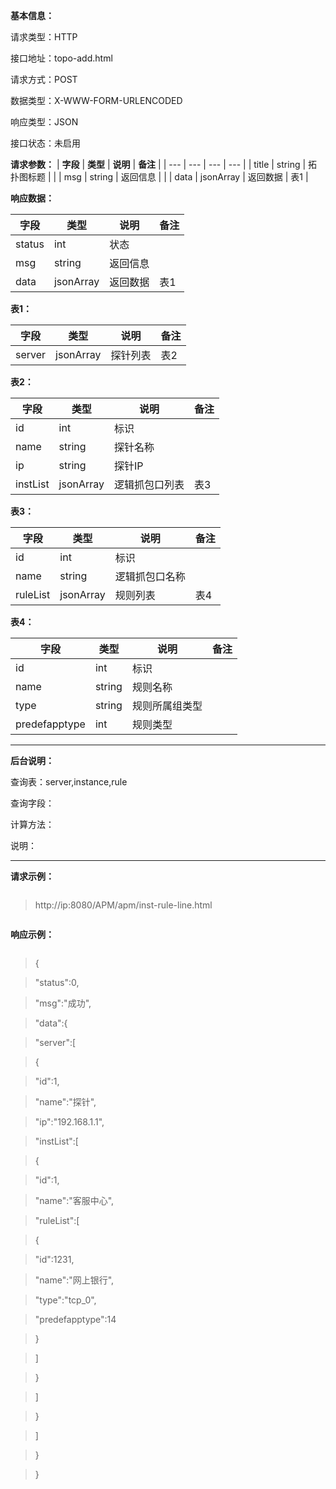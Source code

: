 **基本信息：**

请求类型：HTTP

接口地址：topo-add.html

请求方式：POST

数据类型：X-WWW-FORM-URLENCODED

响应类型：JSON

接口状态：未启用

**请求参数：**
| **字段** | **类型** | **说明** | **备注** |
| --- | --- | --- | --- |
| title | string | 拓扑图标题 | |
| msg | string | 返回信息 | |
| data | jsonArray | 返回数据 | 表1 |

**响应数据：**

| **字段** | **类型** | **说明** | **备注** |
| --- | --- | --- | --- |
| status | int | 状态 | |
| msg | string | 返回信息 | |
| data | jsonArray | 返回数据 | 表1 |

**表1：**

| **字段** | **类型** | **说明** | **备注** |
| --- | --- | --- | --- |
| server | jsonArray | 探针列表 | 表2 |

**表2：**

| **字段** | **类型** | **说明** | **备注** |
| --- | --- | --- | --- |
| id | int | 标识 | |
| name | string | 探针名称 | |
| ip | string | 探针IP | |
| instList | jsonArray | 逻辑抓包口列表 | 表3 |

**表3：**

| **字段** | **类型** | **说明** | **备注** |
| --- | --- | --- | --- |
| id | int | 标识 | |
| name | string | 逻辑抓包口名称 | |
| ruleList | jsonArray | 规则列表 | 表4 |

**表4：**

| **字段** | **类型** | **说明** | **备注** |
| --- | --- | --- | --- |
| id | int | 标识 | |
| name | string | 规则名称 | |
| type | string | 规则所属组类型 | |
| predefapptype | int | 规则类型 | |

---

**后台说明：**

查询表：server,instance,rule

查询字段：

计算方法：



说明：



---



**请求示例：**



> ```js

> http://ip:8080/APM/apm/inst-rule-line.html

> ```



**响应示例：**



> ```js

> {

> "status":0,

> "msg":"成功",

> "data":{

> "server":[

> {

> "id":1,

> "name":"探针",

> "ip":"192.168.1.1",

> "instList":[

> {

> "id":1,

> "name":"客服中心",

> "ruleList":[

> {

> "id":1231,

> "name":"网上银行",

> "type":"tcp_0",

> "predefapptype":14

> }

> ]

> }

> ]

> }

> ]

> }

> }

> ```






